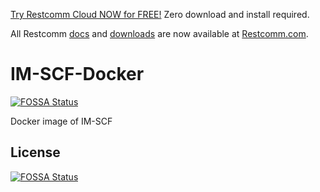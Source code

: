 


[Try Restcomm Cloud NOW for FREE!](https://www.restcomm.com/sign-up/) Zero download and install required.


All Restcomm [docs](https://www.restcomm.com/docs/) and [downloads](https://www.restcomm.com/downloads/) are now available at [Restcomm.com](https://www.restcomm.com).



# IM-SCF-Docker
[![FOSSA Status](https://app.fossa.io/api/projects/git%2Bhttps%3A%2F%2Fgithub.com%2FRestComm%2FIM-SCF-Docker.svg?type=shield)](https://app.fossa.io/projects/git%2Bhttps%3A%2F%2Fgithub.com%2FRestComm%2FIM-SCF-Docker?ref=badge_shield)

Docker image of IM-SCF


## License
[![FOSSA Status](https://app.fossa.io/api/projects/git%2Bhttps%3A%2F%2Fgithub.com%2FRestComm%2FIM-SCF-Docker.svg?type=large)](https://app.fossa.io/projects/git%2Bhttps%3A%2F%2Fgithub.com%2FRestComm%2FIM-SCF-Docker?ref=badge_large)
